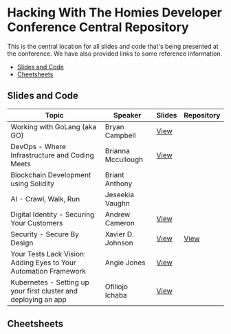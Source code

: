 # Hacking With The Homies Developer Conference Central Repository

This is the central location for all slides and code that's being presented at the conference.  We have also provided links to some reference information.

- [Slides and Code](#slidesandcode)
- [Cheetsheets](#cheetsheets)

## Slides and Code

| Topic | Speaker | Slides | Repository |
| ------- | ----- | -------| ---------- |
| Working with GoLang (aka GO) | Bryan Campbell | [View](https://docs.google.com/presentation/d/1kCbz8jE5LcFQNy3XxiItkSjcnAtHeO6hHTspeApeOQU)||
| DevOps - Where Infrastructure and Coding Meets | Brianna Mccullough |[View](https://docs.google.com/presentation/d/1ybP9qfDoX5z6kbhKbHUzl9S0c8WdBvVETXMYK3BQ64k/edit?usp=sharing) ||
| Blockchain Development using Solidity | Briant Anthony| ||
| AI - Crawl, Walk, Run | Jeseekia Vaughn | ||
| Digital Identity - Securing Your Customers | Andrew Cameron | [View](https://docs.google.com/presentation/d/1v2eFBXFNp8BeDNksNNsV6Xb7zZ6refbHdBfqFXoXUcg/)||
| Security - Secure By Design | Xavier D. Johnson | [View](https://docs.google.com/presentation/d/1OEmbTQlVDG493d5SmGluPkOBapwGncgMwX2W3QwD4BA/edit#slide=id.g7e92ecccc8_1_19)|[View](https://github.com/infenet/Application-and-Image-Security-Scans-in-CI-CD)
| Your Tests Lack Vision: Adding Eyes to Your Automation Framework | Angie Jones | [View](https://docs.google.com/presentation/d/16Be6qOAnXNBMUFMIT48pNZ-Q4Yl5eNkCb4_5TCN7Qg4/edit#slide=id.g7e92ecccc8_1_19)|
| Kubernetes - Setting up your first cluster and deploying an app | Ofiliojo Ichaba | [View](https://docs.google.com/presentation/d/1CvKQrOaTpEPjSI_BWCAHdI-GsIydFwv5ieN7jvA9bv8/edit#slide=id.g7e92ecccc8_1_19)||

## Cheetsheets
